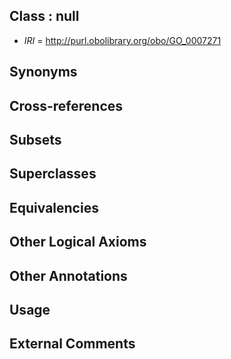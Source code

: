 
## Class : null

 * *IRI* = http://purl.obolibrary.org/obo/GO_0007271

## Synonyms


## Cross-references


## Subsets


## Superclasses


## Equivalencies


## Other Logical Axioms


## Other Annotations


## Usage


## External Comments

